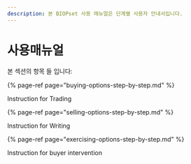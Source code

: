 ```yaml
---
description: 본 BIOPset 사용 매뉴얼은 단계별 사용자 안내서입니다.
---
```


# 사용매뉴얼

본 섹션의 항목 들 입니다:

{% page-ref page="buying-options-step-by-step.md" %}

Instruction for Trading

{% page-ref page="selling-options-step-by-step.md" %}

Instruction for Writing

{% page-ref page="exercising-options-step-by-step.md" %}

Instruction for buyer intervention





